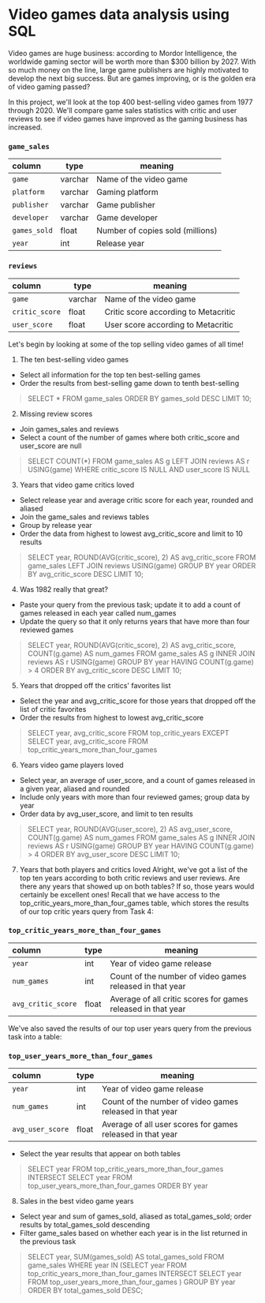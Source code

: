 # Video games data analysis using SQL


Video games are huge business: according to Mordor Intelligence, the worldwide gaming sector will be worth more than $300 billion by 2027. With so much money on the line, large game publishers are highly motivated to develop the next big success. But are games improving, or is the golden era of video gaming passed?

In this project, we'll look at the top 400 best-selling video games from 1977 through 2020. We'll compare game sales statistics with critic and user reviews to see if video games have improved as the gaming business has increased.

<h3 id="game_sales"><code>game_sales</code></h3>
<table>
<thead>
<tr>
<th style="text-align:left;">column</th>
<th>type</th>
<th>meaning</th>
</tr>
</thead>
<tbody>
<tr>
<td style="text-align:left;"><code>game</code></td>
<td>varchar</td>
<td>Name of the video game</td>
</tr>
<tr>
<td style="text-align:left;"><code>platform</code></td>
<td>varchar</td>
<td>Gaming platform</td>
</tr>
<tr>
<td style="text-align:left;"><code>publisher</code></td>
<td>varchar</td>
<td>Game publisher</td>
</tr>
<tr>
<td style="text-align:left;"><code>developer</code></td>
<td>varchar</td>
<td>Game developer</td>
</tr>
<tr>
<td style="text-align:left;"><code>games_sold</code></td>
<td>float</td>
<td>Number of copies sold (millions)</td>
</tr>
<tr>
<td style="text-align:left;"><code>year</code></td>
<td>int</td>
<td>Release year</td>
</tr>
</tbody>
</table>
<h3 id="reviews"><code>reviews</code></h3>
<table>
<thead>
<tr>
<th style="text-align:left;">column</th>
<th>type</th>
<th>meaning</th>
</tr>
</thead>
<tbody>
<tr>
<td style="text-align:left;"><code>game</code></td>
<td>varchar</td>
<td>Name of the video game</td>
</tr>
<tr>
<td style="text-align:left;"><code>critic_score</code></td>
<td>float</td>
<td>Critic score according to Metacritic</td>
</tr>
<tr>
<td style="text-align:left;"><code>user_score</code></td>
<td>float</td>
<td>User score according to Metacritic</td>
</tr>
</tbody>
</table>
<p>Let's begin by looking at some of the top selling video games of all time!</p>

1. The ten best-selling video games
-  Select all information for the top ten best-selling games
- Order the results from best-selling game down to tenth best-selling

> SELECT *
FROM game_sales
ORDER BY games_sold DESC
LIMIT 10;

2. Missing review scores
 - Join games_sales and reviews
- Select a count of the number of games where both critic_score and user_score are null

> SELECT
    COUNT(*)
FROM game_sales AS g
LEFT JOIN reviews AS r
    USING(game)
WHERE critic_score IS NULL AND user_score IS NULL

3. Years that video game critics loved
-  Select release year and average critic score for each year, rounded and aliased
- Join the game_sales and reviews tables
- Group by release year
- Order the data from highest to lowest avg_critic_score and limit to 10 results

> SELECT
    year,
    ROUND(AVG(critic_score), 2) AS avg_critic_score
FROM game_sales 
LEFT JOIN reviews
    USING(game)
GROUP BY year
ORDER BY avg_critic_score DESC
LIMIT 10;

4. Was 1982 really that great?
- Paste your query from the previous task; update it to add a count of games released in each year called num_games
- Update the query so that it only returns years that have more than four reviewed games

> SELECT
    year,
    ROUND(AVG(critic_score), 2) AS avg_critic_score,
    COUNT(g.game) AS num_games
FROM game_sales AS g
INNER JOIN reviews AS r
    USING(game)
GROUP BY year
HAVING COUNT(g.game) > 4
ORDER BY avg_critic_score DESC
LIMIT 10;

5. Years that dropped off the critics' favorites list
-  Select the year and avg_critic_score for those years that dropped off the list of critic favorites 
- Order the results from highest to lowest avg_critic_score

> SELECT
    year,
    avg_critic_score
FROM top_critic_years
EXCEPT
SELECT
    year,
    avg_critic_score
FROM top_critic_years_more_than_four_games

6. Years video game players loved
- Select year, an average of user_score, and a count of games released in a given year, aliased and rounded
- Include only years with more than four reviewed games; group data by year
- Order data by avg_user_score, and limit to ten results

> SELECT
    year,
    ROUND(AVG(user_score), 2) AS avg_user_score,
    COUNT(g.game) AS num_games
FROM game_sales AS g
INNER JOIN reviews AS r
    USING(game)
GROUP BY year
HAVING COUNT(g.game) > 4
ORDER BY avg_user_score DESC
LIMIT 10;

7. Years that both players and critics loved
Alright, we've got a list of the top ten years according to both critic reviews and user reviews. Are there any years that showed up on both tables? If so, those years would certainly be excellent ones! 
Recall that we have access to the top_critic_years_more_than_four_games table, which stores the results of our top critic years query from Task 4:

<h3 id="top_critic_years_more_than_four_games"><code>top_critic_years_more_than_four_games</code></h3>
<table>
<thead>
<tr>
<th style="text-align:left;">column</th>
<th>type</th>
<th>meaning</th>
</tr>
</thead>
<tbody>
<tr>
<td style="text-align:left;"><code>year</code></td>
<td>int</td>
<td>Year of video game release</td>
</tr>
<tr>
<td style="text-align:left;"><code>num_games</code></td>
<td>int</td>
<td>Count of the number of video games released in that year</td>
</tr>
<tr>
<td style="text-align:left;"><code>avg_critic_score</code></td>
<td>float</td>
<td>Average of all critic scores for games released in that year</td>
</tr>
</tbody>
</table>
<p>We've also saved the results of our top user years query from the previous task into a table:</p>
<h3 id="top_user_years_more_than_four_games"><code>top_user_years_more_than_four_games</code></h3>
<table>
<thead>
<tr>
<th style="text-align:left;">column</th>
<th>type</th>
<th>meaning</th>
</tr>
</thead>
<tbody>
<tr>
<td style="text-align:left;"><code>year</code></td>
<td>int</td>
<td>Year of video game release</td>
</tr>
<tr>
<td style="text-align:left;"><code>num_games</code></td>
<td>int</td>
<td>Count of the number of video games released in that year</td>
</tr>
<tr>
<td style="text-align:left;"><code>avg_user_score</code></td>
<td>float</td>
<td>Average of all user scores for games released in that year</td>
</tr>
</tbody>
</table>

-  Select the year results that appear on both tables

> SELECT 
    year
FROM top_critic_years_more_than_four_games
INTERSECT
SELECT 
    year 
FROM top_user_years_more_than_four_games
ORDER BY year

8. Sales in the best video game years
- Select year and sum of games_sold, aliased as total_games_sold; order results by total_games_sold descending
- Filter game_sales based on whether each year is in the list returned in the previous task

> SELECT
    year,
    SUM(games_sold) AS total_games_sold
FROM game_sales
WHERE year IN (SELECT 
                    year
                FROM top_critic_years_more_than_four_games
                INTERSECT
                SELECT 
                    year 
                FROM top_user_years_more_than_four_games
                )
GROUP BY year
ORDER BY total_games_sold DESC;
